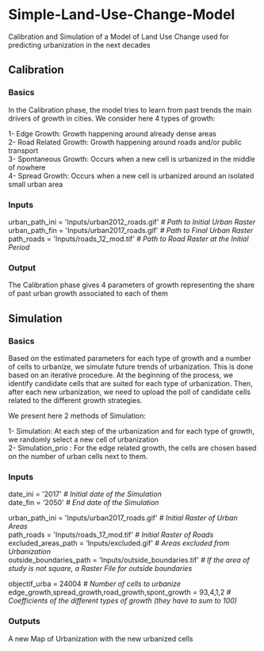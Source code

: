 # Simple-Land-Use-Change-Model

Calibration and Simulation of a Model of Land Use Change used for predicting urbanization in the next decades

## Calibration

### Basics

In the Calibration phase, the model tries to learn from past trends the main drivers of growth in cities. 
We consider here 4 types of growth:

1- Edge Growth: Growth happening around already dense areas \
2- Road Related Growth: Growth happening around roads and/or public transport\
3- Spontaneous Growth: Occurs when a new cell is urbanized in the middle of nowhere\
4- Spread Growth: Occurs when a new cell is urbanized around an isolated small urban area

### Inputs

urban_path_ini = 'Inputs/urban2012_roads.gif' _# Path to Initial Urban Raster_\
urban_path_fin = 'Inputs/urban2017_roads.gif' _# Path to Final Urban Raster_\
path_roads = 'Inputs/roads_12_mod.tif' _# Path to Road Raster at the Initial Period_

### Output

The Calibration phase gives 4 parameters of growth representing the share of past urban growth associated to each of them

## Simulation 

### Basics
Based on the estimated parameters for each type of growth and a number of cells to urbanize, we simulate future trends of urbanization. This is done based on an iterative procedure. At the beginning of the process, we identify candidate cells that are suited for each type of urbanization. Then, after each new urbanization, we need to upload the poll of candidate cells related to the different growth strategies.

We present here 2 methods of Simulation:

1- Simulation: At each step of the urbanization and for each type of growth, we randomly select a new cell of urbanization \
2- Simulation_prio : For the edge related growth, the cells are chosen based on the number of urban cells next to them.

### Inputs

date_ini = '2017' _# Initial date of the Simulation_\
date_fin = '2050' _# End date of the Simulation_

urban_path_ini = 'Inputs/urban2017_roads.gif' _# Initial Raster of Urban Areas_\
path_roads = 'Inputs/roads_17_mod.tif' _# Initial Raster of Roads_\
excluded_areas_path = 'Inputs/excluded.gif' _# Areas excluded from Urbanization_\
outside_boundaries_path = 'Inputs/outside_boundaries.tif' _# If the area of study is not square, a Raster File for outside boundaries_

objectif_urba =  24004 _# Number of cells to urbanize_\
edge_growth,spread_growth,road_growth,spont_growth = 93,4,1,2 _# Coefficients of the different types of growth (they have to sum to 100)_

### Outputs

A new Map of Urbanization with the new urbanized cells

